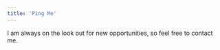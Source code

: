 ```yaml
---
title: 'Ping Me'
---
```


I am always on the look out for new opportunities, so feel free to contact me.
